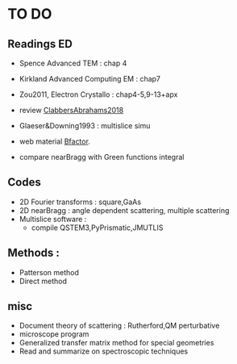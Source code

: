 # TO DO

## Readings ED
- Spence Advanced TEM : chap 4
- Kirkland Advanced Computing EM : chap7
- Zou2011, Electron Crystallo : chap4-5,9-13+apx
- review [ClabbersAbrahams2018](/articles/ClabbersAbrahams2018.pdf)
- Glaeser&Downing1993 : multislice simu
- web material [Bfactor](https://www-structmed.cimr.cam.ac.uk/course.html).


- compare nearBragg with Green functions integral


## Codes
- 2D Fourier transforms : square,GaAs
- 2D nearBragg : angle dependent scattering, multiple scattering
- Multislice software :
    - compile QSTEM3,PyPrismatic,JMUTLIS

## Methods :
- Patterson method
- Direct method

## misc
- Document theory of scattering : Rutherford,QM perturbative
- microscope program
- Generalized transfer matrix method for special geometries
- Read and summarize on spectroscopic techniques
